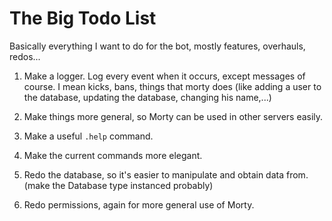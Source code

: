 # The Big Todo List
Basically everything I want to do for the bot, mostly features, overhauls, redos...

1. Make a logger. Log every event when it occurs, except messages of course. I mean kicks, bans, things that morty does (like adding a user to the database, updating the database, changing his name,...)

2. Make things more general, so Morty can be used in other servers easily.

3. Make a useful `.help` command.

4. Make the current commands more elegant.

5. Redo the database, so it's easier to manipulate and obtain data from. (make the Database type instanced probably)

6. Redo permissions, again for more general use of Morty.
